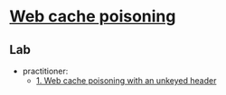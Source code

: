 # [Web cache poisoning](https://portswigger.net/web-security/web-cache-poisoning)

## Lab

- practitioner:
  - [1. Web cache poisoning with an unkeyed header](./lab/1.%20Web%20cache%20poisoning%20with%20an%20unkeyed%20header.md)
